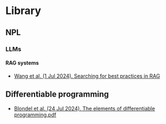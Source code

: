 # Library
## NPL
### LLMs
#### RAG systems
- [Wang et al. (1 Jul 2024). Searching for best practices in RAG](https://github.com/asanchezyali/library/blob/main/rag-systems/Wang%20et%20al.%20(1%20Jul%202024).%20Searching%20for%20best%20practices%20in%20RAG.pdf)
  
## Differentiable programming
- [Blondel et al. (24 Jul 2024). The elements of differentiable programming.pdf](https://github.com/asanchezyali/library/blob/main/differentiable-programs/Blondel%20et%20al.%20(24%20Jul%202024).%20The%20elements%20of%20differentiable%20programming.pdf)
